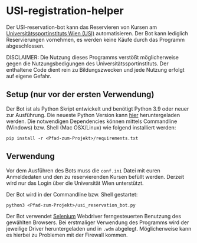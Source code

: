 # USI-registration-helper

Der USI-reservation-bot kann das Reservieren von Kursen am <a href="https://www.usi.at/">Universitätssportinstituts Wien (USI)</a> automatisieren. Der Bot kann lediglich Reservierungen vornehmen, es werden keine Käufe durch das Programm abgeschlossen.

DISCLAIMER: Die Nutzung dieses Programms verstößt möglicherweise gegen die Nutzungsbedigungen des Universitätssportinstituts. Der enthaltene Code dient rein zu Bildungszwecken und jede Nutzung erfolgt auf eigene Gefahr.

## Setup (nur vor der ersten Verwendung)

Der Bot ist als Python Skript entwickelt und benötigt Python 3.9 oder neuer zur Ausführung. Die neueste Python Version kann <a href="">hier</a> heruntergeladen werden.
Die notwendigen Dependencies können mittels Commandline (Windows) bzw. Shell (Mac OSX/Linux) wie folgend installiert werden: 
```
pip install -r <Pfad-zum-Projekt>/requirements.txt
```

## Verwendung

Vor dem Ausführen des Bots muss die ``conf.ini`` Datei mit euren Anmeldedaten und den zu reservierenden Kursen befüllt werden. Derzeit wird nur das Login über die Universität Wien unterstützt.

Der Bot wird in der Commandline bzw. Shell gestartet:
```
python3 <Pfad-zum-Projekt>/usi_reservation_bot.py
```

Der Bot verwendet <a href="https://www.selenium.dev/">Selenium</a> Webdriver ferngesteuerten Benutzung des gewählten Browsers. Bei erstmaliger Verwendung des Programms wird der jeweilige Driver heruntergeladen und in ``.wdm`` abgelegt. Möglicherweise kann es hierbei zu Problemen mit der Firewall kommen.

